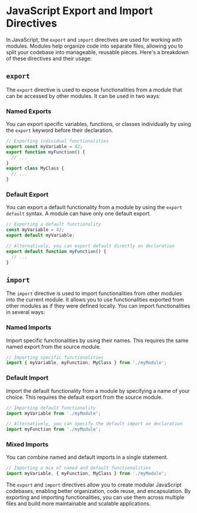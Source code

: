 


# JavaScript Export and Import Directives

In JavaScript, the `export` and `import` directives are used for working with modules. Modules help organize code into separate files, allowing you to split your codebase into manageable, reusable pieces. Here's a breakdown of these directives and their usage:

## `export`

The `export` directive is used to expose functionalities from a module that can be accessed by other modules. It can be used in two ways:

### Named Exports

You can export specific variables, functions, or classes individually by using the `export` keyword before their declaration.

```javascript
// Exporting individual functionalities
export const myVariable = 42;
export function myFunction() {
  // ...
}
export class MyClass {
  // ...
}
```


### Default Export

You can export a default functionality from a module by using the `export default` syntax. A module can have only one default export.

```javascript
// Exporting a default functionality
const myVariable = 42;
export default myVariable;

// Alternatively, you can export default directly on declaration
export default function myFunction() {
  // ...
}
```

## `import`

The `import` directive is used to import functionalities from other modules into the current module. It allows you to use functionalities exported from other modules as if they were defined locally. You can import functionalities in several ways:

### Named Imports

Import specific functionalities by using their names. This requires the same named export from the source module.

```javascript
// Importing specific functionalities
import { myVariable, myFunction, MyClass } from './myModule';
```

### Default Import

Import the default functionality from a module by specifying a name of your choice. This requires the default export from the source module.

```javascript
// Importing default functionality
import myVariable from './myModule';

// Alternatively, you can specify the default import on declaration
import myFunction from './myModule';
```

### Mixed Imports

You can combine named and default imports in a single statement.

```javascript
// Importing a mix of named and default functionalities
import myVariable, { myFunction, MyClass } from './myModule';
```

The `export` and `import` directives allow you to create modular JavaScript codebases, enabling better organization, code reuse, and encapsulation. By exporting and importing functionalities, you can use them across multiple files and build more maintainable and scalable applications.

